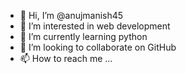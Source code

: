 - 👋 Hi, I’m @anujmanish45
- 👀 I’m interested in web development 
- 🌱 I’m currently learning python 
- 💞️ I’m looking to collaborate on GitHub 
- 📫 How to reach me ...

<!---
anujmanish45/anujmanish45 is a ✨ special ✨ repository because its `README.md` (this file) appears on your GitHub profile.
You can click the Preview link to take a look at your changes.
--->
